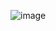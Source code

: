 ![image](https://github.com/Nithya273/20P61A1249/assets/86004493/4a42d8eb-d3c6-4b4b-b7da-5f58c65b89d2)
